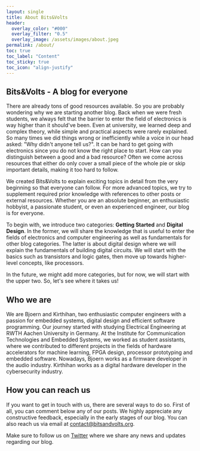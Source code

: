 ```yaml
---
layout: single
title: About Bits&Volts
header:
  overlay_color: "#000"
  overlay_filter: "0.5"
  overlay_image: /assets/images/about.jpeg
permalink: /about/
toc: true
toc_label: "Content"
toc_sticky: true
toc_icon: "align-justify"
---
```


## Bits&Volts - A blog for everyone

There are already tons of good resources available. So you are probably
wondering why we are starting another blog. Back when we were fresh students, we
always felt that the barrier to enter the field of electronics is way higher
than it should've been. Even at university, we learned deep and complex theory,
while simple and practical aspects were rarely explained. So many times we did
things wrong or inefficiently while a voice in our head asked: "Why didn't
anyone tell us?". It can be hard to get going with electronics since you do not
know the right place to start. How can you distinguish between a good and a bad
resource? Often we come across resources that either do only cover a small piece
of the whole pie or skip important details, making it too hard to follow.

We created Bits&Volts to explain exciting topics in detail from the very
beginning so that everyone can follow. For more advanced topics, we try to
supplement required prior knowledge with references to other posts or external
resources. Whether you are an absolute beginner, an enthusiastic hobbyist, a
passionate student, or even an experienced engineer, our blog is for everyone.

To begin with, we introduce two categories: **Getting Started** and **Digital
Design**. In the former, we will share the knowledge that is useful to enter the
fields of electronics and computer engineering as well as fundamentals for other
blog categories. The latter is about digital design where we will explain the
fundamentals of building digital circuits. We will start with the basics such as
transistors and logic gates, then move up towards higher-level concepts, like
processors.

In the future, we might add more categories, but for now, we will start with the
upper two. So, let's see where it takes us!

## Who we are

We are Bjoern and Kirthihan, two enthusiastic computer engineers with a passion
for embedded systems, digital design and efficient software programming. Our
journey started with studying Electrical Engineering at RWTH Aachen University
in Germany. At the Institute for Communication Technologies and Embedded
Systems, we worked as student assistants, where we contributed to different
projects in the fields of hardware accelerators for machine learning, FPGA
design, processor prototyping and embedded software. Nowadays, Bjoern works as a
firmware developer in the audio industry. Kirthihan works as a digital hardware
developer in the cybersecurity industry.

## How you can reach us

If you want to get in touch with us, there are several ways to do so. First of
all, you can comment below any of our posts. We highly appreciate any
constructive feedback, especially in the early stages of our blog. You can also
reach us via email at <contact@bitsandvolts.org>.

Make sure to follow us on [Twitter](https://twitter.com/bitsandvolts) where we
share any news and updates regarding our blog.
